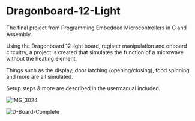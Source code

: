 # Dragonboard-12-Light
The final project from Programming Embedded Microcontrollers in C and Assembly.

Using the Dragonboard 12 light board, register manipulation and onboard circuitry,
a project is created that simulates the function of a microwave without the heating element.

Things such as the display, door latching (opening/closing), food spinning and more 
are all simulated.

Setup steps & more are described in the usermanual included.

![IMG_3024](https://user-images.githubusercontent.com/94023846/211432658-8d0476eb-7f73-484e-90e9-5ef121eb8900.jpeg)

![D-Board-Complete](https://user-images.githubusercontent.com/94023846/211432744-c25bbe55-e9a7-49dc-80e3-9851f318d0b0.jpg)


